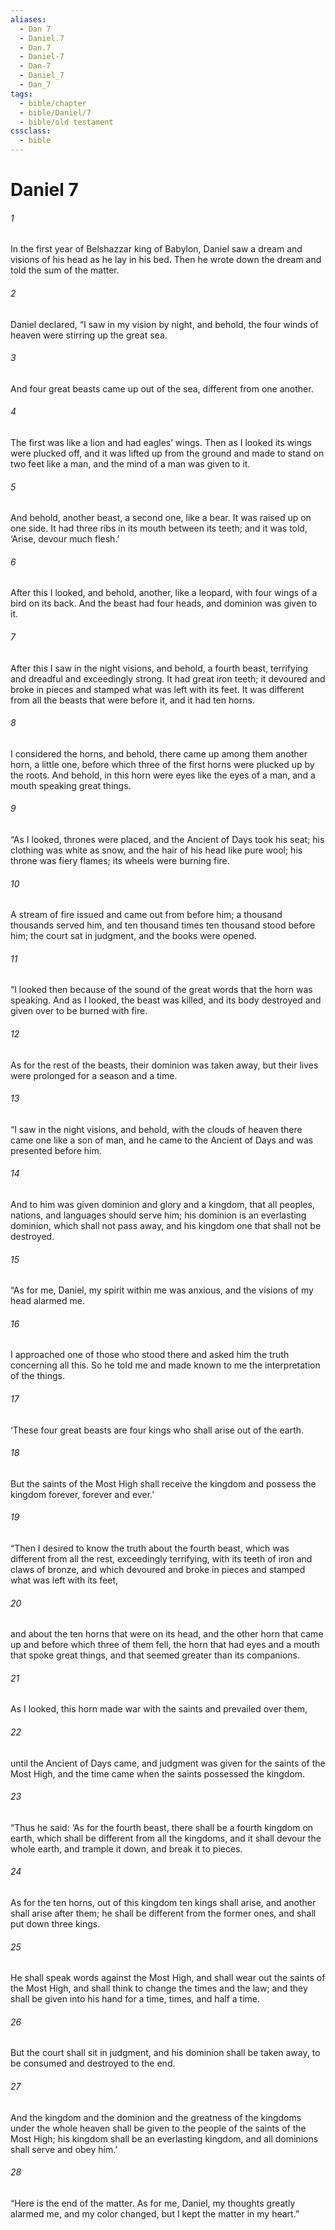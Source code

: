```yaml
---
aliases:
  - Dan 7
  - Daniel.7
  - Dan.7
  - Daniel-7
  - Dan-7
  - Daniel_7
  - Dan_7
tags:
  - bible/chapter
  - bible/Daniel/7
  - bible/old testament
cssclass:
  - bible
---
```


# Daniel 7

###### 1
In the first year of Belshazzar king of Babylon, Daniel saw a dream and visions of his head as he lay in his bed. Then he wrote down the dream and told the sum of the matter.
###### 2
Daniel declared, “I saw in my vision by night, and behold, the four winds of heaven were stirring up the great sea.
###### 3
And four great beasts came up out of the sea, different from one another.
###### 4
The first was like a lion and had eagles’ wings. Then as I looked its wings were plucked off, and it was lifted up from the ground and made to stand on two feet like a man, and the mind of a man was given to it.
###### 5
And behold, another beast, a second one, like a bear. It was raised up on one side. It had three ribs in its mouth between its teeth; and it was told, ‘Arise, devour much flesh.’
###### 6
After this I looked, and behold, another, like a leopard, with four wings of a bird on its back. And the beast had four heads, and dominion was given to it.
###### 7
After this I saw in the night visions, and behold, a fourth beast, terrifying and dreadful and exceedingly strong. It had great iron teeth; it devoured and broke in pieces and stamped what was left with its feet. It was different from all the beasts that were before it, and it had ten horns.
###### 8
I considered the horns, and behold, there came up among them another horn, a little one, before which three of the first horns were plucked up by the roots. And behold, in this horn were eyes like the eyes of a man, and a mouth speaking great things.
###### 9
“As I looked, thrones were placed, and the Ancient of Days took his seat; his clothing was white as snow, and the hair of his head like pure wool; his throne was fiery flames; its wheels were burning fire.
###### 10
A stream of fire issued and came out from before him; a thousand thousands served him, and ten thousand times ten thousand stood before him; the court sat in judgment, and the books were opened.
###### 11
“I looked then because of the sound of the great words that the horn was speaking. And as I looked, the beast was killed, and its body destroyed and given over to be burned with fire.
###### 12
As for the rest of the beasts, their dominion was taken away, but their lives were prolonged for a season and a time.
###### 13
“I saw in the night visions, and behold, with the clouds of heaven there came one like a son of man, and he came to the Ancient of Days and was presented before him.
###### 14
And to him was given dominion and glory and a kingdom, that all peoples, nations, and languages should serve him; his dominion is an everlasting dominion, which shall not pass away, and his kingdom one that shall not be destroyed.
###### 15
“As for me, Daniel, my spirit within me was anxious, and the visions of my head alarmed me.
###### 16
I approached one of those who stood there and asked him the truth concerning all this. So he told me and made known to me the interpretation of the things.
###### 17
‘These four great beasts are four kings who shall arise out of the earth.
###### 18
But the saints of the Most High shall receive the kingdom and possess the kingdom forever, forever and ever.’
###### 19
“Then I desired to know the truth about the fourth beast, which was different from all the rest, exceedingly terrifying, with its teeth of iron and claws of bronze, and which devoured and broke in pieces and stamped what was left with its feet,
###### 20
and about the ten horns that were on its head, and the other horn that came up and before which three of them fell, the horn that had eyes and a mouth that spoke great things, and that seemed greater than its companions.
###### 21
As I looked, this horn made war with the saints and prevailed over them,
###### 22
until the Ancient of Days came, and judgment was given for the saints of the Most High, and the time came when the saints possessed the kingdom.
###### 23
“Thus he said: ‘As for the fourth beast, there shall be a fourth kingdom on earth, which shall be different from all the kingdoms, and it shall devour the whole earth, and trample it down, and break it to pieces.
###### 24
As for the ten horns, out of this kingdom ten kings shall arise, and another shall arise after them; he shall be different from the former ones, and shall put down three kings.
###### 25
He shall speak words against the Most High, and shall wear out the saints of the Most High, and shall think to change the times and the law; and they shall be given into his hand for a time, times, and half a time.
###### 26
But the court shall sit in judgment, and his dominion shall be taken away, to be consumed and destroyed to the end.
###### 27
And the kingdom and the dominion and the greatness of the kingdoms under the whole heaven shall be given to the people of the saints of the Most High; his kingdom shall be an everlasting kingdom, and all dominions shall serve and obey him.’
###### 28
“Here is the end of the matter. As for me, Daniel, my thoughts greatly alarmed me, and my color changed, but I kept the matter in my heart.”


